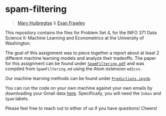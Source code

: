 # spam-filtering

> [Mary Huibregtse](https://github.com/huibrm) & [Evan Frawley](https://github.com/evanfrawley)

This repository contains the files for Problem Set 4, for the INFO 371 Data Science II: Machine Learning and Econometrics at the University of Washington.

The goal of this assignment was to piece together a report about at least 2 different machine learning models and analyze their tradeoffs. The paper for this assignment can be found under [`SpamFiltering.pdf`](https://github.com/evanfrawley/spam-filtering/blob/master/SpamFiltering.pdf) and was compiled from `SpamFiltering.md` using the Atom extension `md2csv`.

Our machine learning methods can be found under [`Predictions.ipynb`](https://github.com/evanfrawley/spam-filtering/blob/master/Predictions.ipynb).

You can run the code on your own machine against your own emails by downloading your Gmail data [here](https://takeout.google.com/settings/takeout). Specifically, you will need the `Inbox` and `Spam` labels.

Please feel free to reach out to either of us if you have questions!
Cheers!
